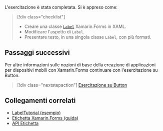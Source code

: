 L'esercitazione è stata completata. Si è appreso come:

> [!div class="checklist"]
> - Creare una classe [`Label`](xref:Xamarin.Forms.Label) Xamarin.Forms in XAML.
> - Modificare l'aspetto di `Label`.
> - Presentare testo, in una singola classe `Label`, con più formati.

## <a name="next-steps"></a>Passaggi successivi

Per altre informazioni sulle nozioni di base della creazione di applicazioni per dispositivi mobili con Xamarin.Forms continuare con l'esercitazione su Button.

> [!div class="nextstepaction"]
> [Esercitazione su Button](~/get-started/tutorials/button/index.yml)

## <a name="related-links"></a>Collegamenti correlati

- [LabelTutorial (esempio)](https://developer.xamarin.com/samples/xamarin-forms/GetStarted/Tutorials/LabelTutorial)
- [Etichetta Xamarin.Forms (guida)](~/xamarin-forms/user-interface/text/label.md)
- [API Etichetta](xref:Xamarin.Forms.Label)
